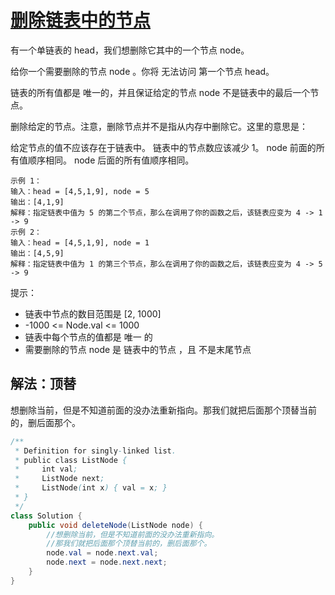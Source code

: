 # [删除链表中的节点](https://leetcode.cn/problems/delete-node-in-a-linked-list/description/)
有一个单链表的 head，我们想删除它其中的一个节点 node。

给你一个需要删除的节点 node 。你将 无法访问 第一个节点  head。

链表的所有值都是 唯一的，并且保证给定的节点 node 不是链表中的最后一个节点。

删除给定的节点。注意，删除节点并不是指从内存中删除它。这里的意思是：

给定节点的值不应该存在于链表中。
链表中的节点数应该减少 1。
node 前面的所有值顺序相同。
node 后面的所有值顺序相同。


````
示例 1：
输入：head = [4,5,1,9], node = 5
输出：[4,1,9]
解释：指定链表中值为 5 的第二个节点，那么在调用了你的函数之后，该链表应变为 4 -> 1 -> 9
示例 2：
输入：head = [4,5,1,9], node = 1
输出：[4,5,9]
解释：指定链表中值为 1 的第三个节点，那么在调用了你的函数之后，该链表应变为 4 -> 5 -> 9
````

提示：
- 链表中节点的数目范围是 [2, 1000]
- -1000 <= Node.val <= 1000
- 链表中每个节点的值都是 唯一 的
- 需要删除的节点 node 是 链表中的节点 ，且 不是末尾节点

## 解法：顶替
想删除当前，但是不知道前面的没办法重新指向。那我们就把后面那个顶替当前的，删后面那个。
````java
/**
 * Definition for singly-linked list.
 * public class ListNode {
 *     int val;
 *     ListNode next;
 *     ListNode(int x) { val = x; }
 * }
 */
class Solution {
    public void deleteNode(ListNode node) {
        //想删除当前，但是不知道前面的没办法重新指向。
        //那我们就把后面那个顶替当前的，删后面那个。
        node.val = node.next.val;
        node.next = node.next.next;
    }
}
````